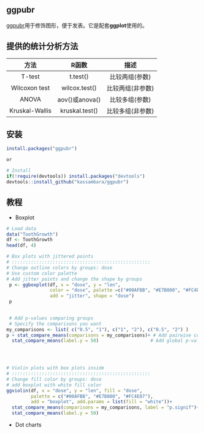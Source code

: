 ## ggpubr 

[ggpubr](https://rpkgs.datanovia.com/ggpubr/)用于修饰图形，便于发表。它是配套**ggplot**使用的。


## 提供的统计分析方法

| 方法 | R函数 | 描述  |
| :------:|:------:|:-----:|
| T-test | 	t.test()	| 比较两组(参数) |
| Wilcoxon test |	wilcox.test()	| 比较两组(非参数) |
| ANOVA	| aov()或anova()	| 比较多组(参数) |
| Kruskal-Wallis	| kruskal.test()	| 比较多组(非参数) |


## 安装

```r
install.packages("ggpubr")

or

# Install
if(!require(devtools)) install.packages("devtools")
devtools::install_github("kassambara/ggpubr")

```

## 教程
- Boxplot

```r
# Load data
data("ToothGrowth")
df <- ToothGrowth
head(df, 4)

# Box plots with jittered points
# :::::::::::::::::::::::::::::::::::::::::::::::::::
# Change outline colors by groups: dose
# Use custom color palette
# Add jitter points and change the shape by groups
 p <- ggboxplot(df, x = "dose", y = "len",
                color = "dose", palette =c("#00AFBB", "#E7B800", "#FC4E07"),
                add = "jitter", shape = "dose")
 p

 
 # Add p-values comparing groups
 # Specify the comparisons you want
my_comparisons <- list( c("0.5", "1"), c("1", "2"), c("0.5", "2") )
p + stat_compare_means(comparisons = my_comparisons)+ # Add pairwise comparisons p-value
  stat_compare_means(label.y = 50)                   # Add global p-value



 
# Violin plots with box plots inside
# :::::::::::::::::::::::::::::::::::::::::::::::::::
# Change fill color by groups: dose
# add boxplot with white fill color
ggviolin(df, x = "dose", y = "len", fill = "dose",
         palette = c("#00AFBB", "#E7B800", "#FC4E07"),
         add = "boxplot", add.params = list(fill = "white"))+
  stat_compare_means(comparisons = my_comparisons, label = "p.signif")+ # Add significance levels
  stat_compare_means(label.y = 50)                                      # Add global the p-value

```


- Dot charts

```r


```
